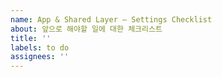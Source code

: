 ```yaml
---
name: App & Shared Layer – Settings Checklist
about: 앞으로 해야할 일에 대한 체크리스트
title: ''
labels: to do
assignees: ''
---
```

